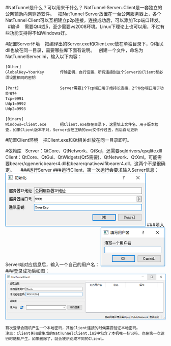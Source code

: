 #NatTunnel是什么？可以用来干什么？
    NatTunnel·Server+Client是一套独立的公网辅助内网穿透软件。
    把NatTunnel·Server放置在一台公网服务器上，各个NatTunnel·Client可以互相建立p2p连接，连接成功后，可以添加Tcp端口转发。
    
#编译
    需要Qt4或5，至少需要vs2008环境。Linux下理论上也可以用，不过有些功能支持得不如Windows好。
    
#配置Server环境
    把编译出的Server.exe和Client.exe放在单独目录下，Qt相关dll也放在同一目录，需要哪些库下面有说明。
    创建一个文件，命名为NatTunnelServer.ini，输入以下内容：

    [Other]
    GlobalKey=YourKey       传输密钥，自行设置，所有连接到这个Server的Client都必须设置相同的密钥

    [Port]                  Server需要1个Tcp端口用于维持长连接，2个Udp端口用于功能支持
    Tcp=9991
    Udp1=9992
    Udp2=9993

    [Binary]
    Windows=Client.exe      把Client.exe放在目录下，这里填上文件名，用于版本检查，如果Client版本不对，Server会把正确的exe文件传过去，然后自动更新

#配置Client环境
    把Client.exe和Qt相关dll放在同一目录即可。
    
#依赖库
    Server：QtCore、QtNetwork、QtSql，还需要sqldrivers/qsqlite.dll
    Client：QtCore、QtGui、QtWidgets(Qt5需要)、QtNetwork、QtXml。可能需要bearer/qgenericbearer4.dll和bearerqnativewifibearer4.dll，这两个不是很确定。
    
###运行Server
###运行Client，第一次运行会要求输入Server信息：
![image](Images/Client-01.png)
###填入Server端对应信息后，输入一个自己的用户名：
![image](Images/Client-03.png)
###登录成功后如图：
![image](Images/Client-02.png)

    首次登录会随机产生一个本地密码，其他Client连接的时候需要验证本地密码。
    注意：Client关闭后生成的NatTunnelClient.ini中包含了本机唯一标识符，也在第一次运行时随机产生，如果删除了，就会被识别成不同的Client。
    
